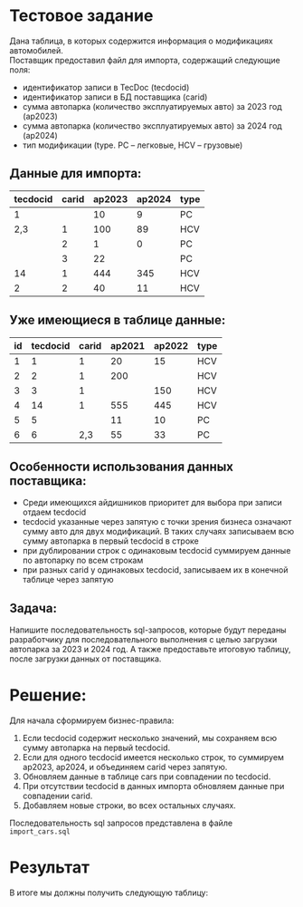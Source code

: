 # Тестовое задание   

Дана таблица, в которых содержится информация о модификациях автомобилей.  
Поставщик предоставил файл для импорта, содержащий следующие поля:  

- идентификатор записи в TecDoc (tecdocid)  
- идентификатор записи в БД поставщика (carid)  
- сумма автопарка (количество эксплуатируемых авто) за 2023 год (ap2023)  
- сумма автопарка (количество эксплуатируемых авто) за 2024 год (ap2024)  
- тип модификации (type. PC – легковые, HCV – грузовые)  

## Данные для импорта:  

|tecdocid|carid|ap2023|ap2024|type|
|---|---|---|---|---|
|1| |10|9|PC|
|2,3|1|100|89|HCV|
||2|1|0|PC|
||3|22||PC|
|14|1|444|345|HCV|
|2|2|40|11|HCV|

## Уже имеющиеся в таблице данные:  

|id|tecdocid|carid|ap2021|ap2022|type|
|---|---|---|---|---|---|
|1|1|1|20|15|HCV|
|2|2|1|200||HCV|
|3|3|1||150|HCV|
|4|14|1|555|445|HCV|
|5|5||11|10|PC|
|6|6|2,3|55|33|PC|

## Особенности использования данных поставщика:  
- Среди имеющихся айдишников приоритет для выбора при записи отдаем tecdocid  
- tecdocid указанные через запятую с точки зрения бизнеса означают сумму авто для двух модификаций. В таких случаях записываем всю сумму автопарка в первый tecdocid в строке  
- при дублировании строк с одинаковым tecdocid суммируем данные по автопарку по всем строкам  
- при разных carid у одинаковых tecdocid, записываем их в конечной таблице через запятую  

## Задача:  
Напишите последовательность sql-запросов, которые будут переданы разработчику для последовательного выполнения с целью загрузки автопарка за 2023 и 2024 год. А также предоставьте итоговую таблицу, после загрузки данных от поставщика.


# Решение:  
Для начала сформируем бизнес-правила:

1. Если tecdocid содержит несколько значений, мы сохраняем всю сумму автопарка на первый tecdocid.  
2. Если для одного tecdocid имеется несколько строк, то суммируем ap2023, ap2024, и объединяем carid через запятую.  
3. Обновляем данные в таблице cars при совпадении по tecdocid.  
4. При отсутствии tecdocid в данных импорта обновляем данные при совпадении carid.   
5. Добавляем новые строки, во всех остальных случаях.  

Последовательность sql запросов представлена в файле `import_cars.sql`


# Результат

В итоге мы должны получить следующую таблицу:  
[](./images/result.png)<br>
